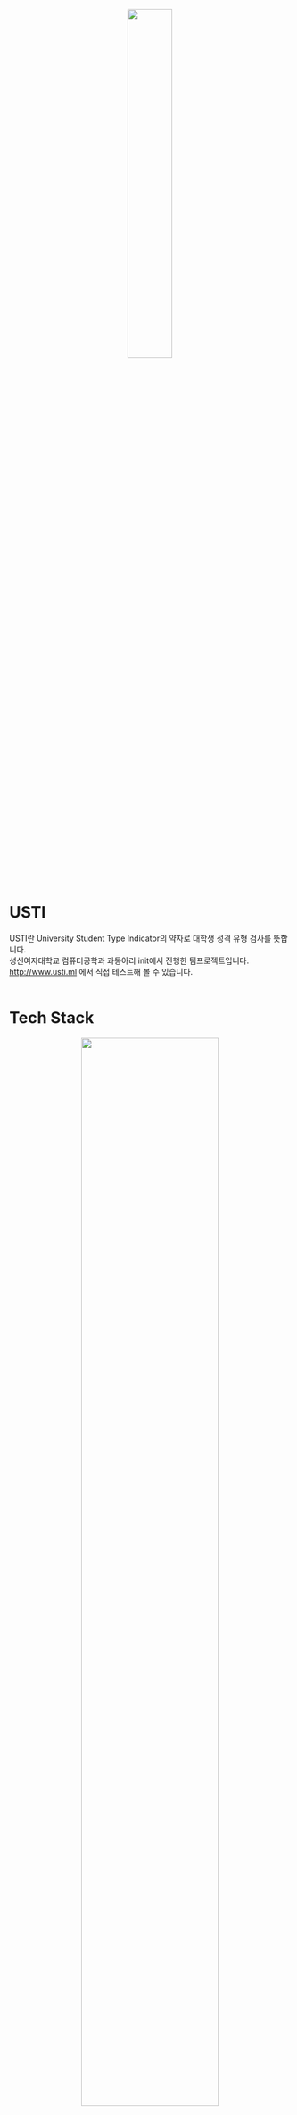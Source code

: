 <p align="center"><img src="https://user-images.githubusercontent.com/46776761/109488421-e50fd500-7ac8-11eb-8ed1-09ad7abc18ea.png" width="40%"></p>

# USTI
USTI란 University Student Type Indicator의 약자로 대학생 성격 유형 검사를 뜻합니다.</br>
성신여자대학교 컴퓨터공학과 과동아리 init에서 진행한 팀프로젝트입니다.</br>
http://www.usti.ml 에서 직접 테스트해 볼 수 있습니다.</br></br>

# Tech Stack
<p align="center"><img src="https://user-images.githubusercontent.com/46776761/109495537-c31b5000-7ad2-11eb-8f8a-bfa74c93b676.png" width="70%"></p></br>

# Screenshot
<p align="center"><img src="https://user-images.githubusercontent.com/46776761/109497057-d8917980-7ad4-11eb-81c9-4d8eff34cd26.png" width="100%"></p></br>

# Contributors
- [congcoding (빈정원)](https://github.com/congcoding)
  - 프론트엔드 : 질문페이지(문제 이동, 점수 계산), 결과페이지(링크 공유, 카카오톡 공유)
  - 백엔드 : 전체
  - 배포 : 전체
- [LGAIN (이가인)](https://github.com/LGAIN)
  - 프론트엔드 : 질문페이지(디자인), 결과페이지(디자인)
  - 검사 데이터 만들기
  - 일러스트
- [objectio (김윤지)](https://github.com/objectio)
  - 프론트엔드 : 메인페이지(디자인), footer(디자인)
  - 검사 데이터 만들기
  - 일러스트
